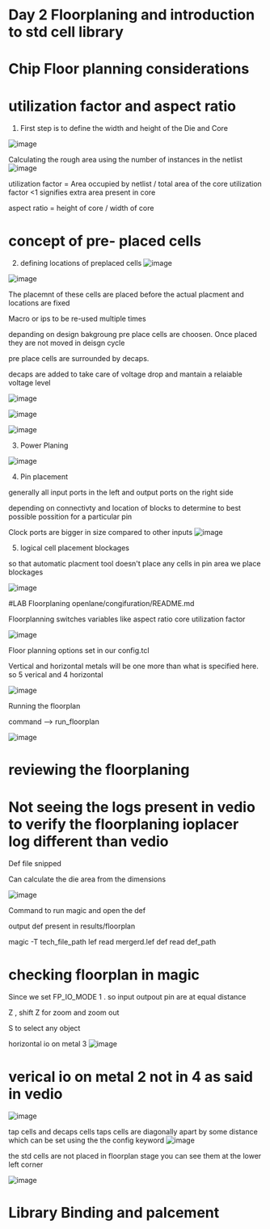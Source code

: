 # Day 2 Floorplaning and introduction to std cell library


# Chip Floor planning considerations 

# utilization factor and aspect ratio

1. First step is to define the width and height of the Die and Core

![image](https://github.com/user-attachments/assets/50927129-b7c8-4abc-84a0-374fccd917ee)


Calculating the rough area using the number of instances in the netlist 
![image](https://github.com/user-attachments/assets/b68093ff-054a-4c26-aba2-9714785c86ba)

utilization factor = Area occupied by netlist / total area of the core
utilization factor <1 signifies extra area present in core


aspect ratio = height of core / width of core


# concept of pre- placed cells

2. defining locations of preplaced cells
![image](https://github.com/user-attachments/assets/e5640d91-6c64-4207-b4c4-f71f294afd78)

![image](https://github.com/user-attachments/assets/d1cafd23-dfe3-4fa4-9637-743b6c882003)

The placemnt of these cells are placed before the actual placment and locations are fixed

Macro or ips to be re-used multiple times

depanding on design bakgroung pre place cells are choosen. Once placed they are not moved in deisgn cycle

pre place cells are surrounded by decaps.

decaps are added to take care of voltage drop and mantain a relaiable voltage level

![image](https://github.com/user-attachments/assets/09da046e-cda2-416b-b74b-d6fb0078e835)

![image](https://github.com/user-attachments/assets/d0e89d2d-b13c-41d2-bce0-f78eed0b1fff)


![image](https://github.com/user-attachments/assets/686c8001-22f9-4bf6-8504-3bff3ed7998d)

3. Power Planing

![image](https://github.com/user-attachments/assets/559e4efe-227d-4460-acb0-676ed37bf470)


4. Pin placement

generally all input ports in the left and output ports on the right side


depending on connectivty and location of blocks to determine to best possible possition for a particular pin


Clock ports are bigger in size compared to other inputs 
![image](https://github.com/user-attachments/assets/29305f7c-fd28-42fd-801b-e776a447f1b3)

5. logical cell placement blockages

so that automatic placment tool doesn't place any cells in pin area we place blockages

![image](https://github.com/user-attachments/assets/54dc5e6d-6924-4e2c-afc6-9fd1b2e9a5cb)


#LAB Floorplaning
openlane/congifuration/README.md

Floorplanning switches variables like aspect ratio core utilization factor

![image](https://github.com/user-attachments/assets/7dd0c11f-e0a9-43bb-9aa2-ca3331667eb0)

Floor planning options set in our config.tcl 

Vertical and horizontal metals will be one more than what is specified here. so 5 verical and 4 horizontal

![image](https://github.com/user-attachments/assets/174729bb-4e9f-412f-8d76-0265ec1854c5)

Running the floorplan

command --> run_floorplan

![image](https://github.com/user-attachments/assets/01076139-5a37-4067-9d2a-16774f0d5163)


# reviewing the floorplaning

# Not seeing the logs present in vedio to verify the floorplaning ioplacer log different than vedio


Def file snipped 

Can calculate the die area from the dimensions

![image](https://github.com/user-attachments/assets/bc3708d3-6e4f-403f-9804-7c5dc3cc54b5)

Command to run magic and open the def 

output def present in results/floorplan

magic -T tech_file_path lef read mergerd.lef def read def_path

# checking floorplan in magic

Since we set FP_IO_MODE 1 . so input outpout pin are at equal distance


Z , shift Z for zoom and zoom out

S to select any object 

horizontal io on metal 3 
![image](https://github.com/user-attachments/assets/e4c6ac77-893d-4935-ac30-bd00a23abede)

# verical io on metal 2 not in 4 as said in vedio
![image](https://github.com/user-attachments/assets/a2abfa5d-6010-4d15-9f19-2a801c28cea8)


tap cells and decaps cells
taps cells are diagonally apart by some distance which can be set using the the config keyword
![image](https://github.com/user-attachments/assets/54c5042e-db77-4fd3-b3a9-2e50f7305dac)


the std cells are not placed in floorplan stage you can see them at the lower left corner

![image](https://github.com/user-attachments/assets/4597d7c4-0052-4695-8bdf-e96b2505e3f7)


# Library Binding and palcement


